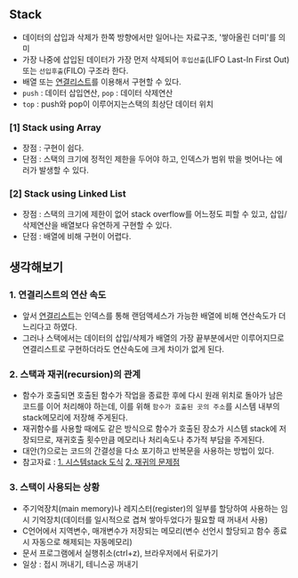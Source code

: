 ## Stack
- 데이터의 삽입과 삭제가 한쪽 방향에서만 일어나는 자료구조, '쌓아올린 더미'를 의미
- 가장 나중에 삽입된 데이터가 가장 먼저 삭제되어 `후입선출`(LIFO Last-In First Out) 또는 `선입후출`(FILO) 구조라 한다.
- 배열 또는 [연결리스트](./../1_linked_list)를 이용해서 구현할 수 있다.
- `push` : 데이터 삽입연산, `pop` : 데이터 삭제연산
- `top` : push와 pop이 이루어지는스택의 최상단 데이터 위치

### [1] Stack using Array
- 장점 : 구현이 쉽다.
- 단점 : 스택의 크기에 정적인 제한을 두어야 하고, 인덱스가 범위 밖을 벗어나는 에러가 발생할 수 있다.

### [2] Stack using Linked List
- 장점 : 스택의 크기에 제한이 없어 stack overflow를 어느정도 피할 수 있고, 삽입/삭제연산을 배열보다 유연하게 구현할 수 있다.
- 단점 : 배열에 비해 구현이 어렵다.

## 생각해보기
### 1. 연결리스트의 연산 속도
- 앞서 [연결리스트](./../1_linked_list)는 인덱스를 통해 랜덤액세스가 가능한 배열에 비해 연산속도가 더 느리다고 하였다.
- 그러나 스택에서는 데이터의 삽입/삭제가 배열의 가장 끝부분에서만 이루어지므로 연결리스트로 구현하더라도 연산속도에 크게 차이가 없게 된다.
### 2. 스택과 재귀(recursion)의 관계
- 함수가 호출되면 호출된 함수가 작업을 종료한 후에 다시 원래 위치로 돌아가 남은 코드를 이어 처리해야 하는데, 이를 위해 `함수가 호출된 곳의 주소`를 시스템 내부의 stack메모리에 저장해 주게된다.
- 재귀함수를 사용할 때에도 같은 방식으로 함수가 호출된 장소가 시스템 stack에 저장되므로, 재귀호출 횟수만큼 메모리나 처리속도나 추가적 부담을 주게된다.
- 대안(?)으로는 코드의 간결성을 다소 포기하고 반복문을 사용하는 방법이 있다.
- 참고자료 : [1. 시스템stack 도식](https://blog.naver.com/jongha0510/220849403520) [2. 재귀의 문제점](https://itance.tistory.com/entry/%EC%9E%AC%EA%B7%80%EC%9D%98-%EB%AC%B8%EC%A0%9C%EC%A0%90)
### 3. 스택이 사용되는 상황
- 주기억장치(main memory)나 레지스터(register)의 일부를 할당하여 사용하는 임시 기억장치(데이터를 일시적으로 겹쳐 쌓아두었다가 필요할 때 꺼내서 사용)
- C언어에서 지역변수, 매개변수가 저장되는 메모리(변수 선언시 할당되고 함수 종료 시 자동으로 해제되는 자동메모리)
- 문서 프로그램에서 실행취소(ctrl+z), 브라우저에서 뒤로가기
- 일상 : 접시 꺼내기, 테니스공 꺼내기
